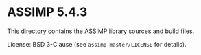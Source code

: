 # ASSIMP 5.4.3

This directory contains the ASSIMP library sources and build files.

License: BSD 3-Clause (see `assimp-master/LICENSE` for details).
